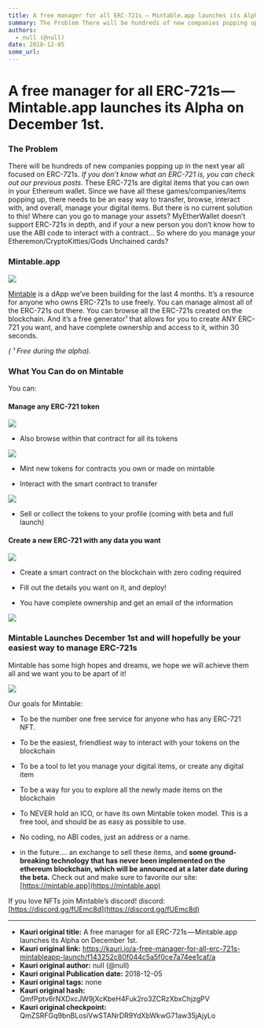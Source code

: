 ```yaml
---
title: A free manager for all ERC-721s — Mintable.app launches its Alpha on December 1st.
summary: The Problem There will be hundreds of new companies popping up in the next year all focused on ERC-721s. If you don’t know what an ERC-721 is, you can check out our previous posts. These ERC-721s are digital items that you can own in your Ethereum wallet. Since we have all these games/companies/items popping up, there needs to be an easy way to transfer, browse, interact with, and overall, manage your digital items. But there is no current solution to this! Where can you go to manage your assets
authors:
  - null (@null)
date: 2018-12-05
some_url: 
---
```


# A free manager for all ERC-721s — Mintable.app launches its Alpha on December 1st.



### The Problem
There will be hundreds of new companies popping up in the next year all focused on ERC-721s. 
_If you don’t know what an ERC-721 is, you can check out our previous posts._
 These ERC-721s are digital items that you can own in your Ethereum wallet. Since we have all these games/companies/items popping up, there needs to be an easy way to transfer, browse, interact with, and overall, manage your digital items. But there is no current solution to this! Where can you go to manage your assets? MyEtherWallet doesn’t support ERC-721s in depth, and if your a new person you don’t know how to use the ABI code to interact with a contract… So where do you manage your Etheremon/CryptoKitties/Gods Unchained cards?

### Mintable.app

![](https://ipfs.infura.io/ipfs/QmQ99dNFrhdR7CiYycAVBN3KQD2Tx5hrnouXBDjQ2nozMt)

 
[Mintable](https://mintable.app)
 is a dApp we’ve been building for the last 4 months. It’s a resource for anyone who owns ERC-721s to use freely. You can manage almost all of the ERC-721s out there. You can browse all the ERC-721s created on the blockchain. And it’s a free generator¹ that allows for you to create ANY ERC-721 you want, and have complete ownership and access to it, within 30 seconds.
 
_( ¹ Free during the alpha)._
 

### What You Can do on Mintable
You can:

#### Manage any ERC-721 token

![](https://ipfs.infura.io/ipfs/Qme1fZuoSbckm3ZPAJhiZtujsTbmZTzXsESvtV44cu4oWR)




 * Also browse within that contract for all its tokens

![](https://ipfs.infura.io/ipfs/QmdP2XLwD9oQ4pmncr8BSK1eEHwEKHV87tn6QadCYWXKo7)




 * Mint new tokens for contracts you own or made on mintable

 * Interact with the smart contract to transfer

![](https://ipfs.infura.io/ipfs/Qmb3iA92Ty1KKJyihoYptiMn6BjMSovn4STEAecc3Av7D2)




 * Sell or collect the tokens to your profile (coming with beta and full launch)

#### Create a new ERC-721 with any data you want

![](https://ipfs.infura.io/ipfs/QmZH3gZD5nATaGWrRkzriHXTLoF4RcK7yswMQADtwM7V9j)




 * Create a smart contract on the blockchain with zero coding required

 * Fill out the details you want on it, and deploy!

 * You have complete ownership and get an email of the information

![](https://ipfs.infura.io/ipfs/QmUTQacVe5jGEKzAAdAk6Z3EXn9YcHfuhu6d4CdBCB2Td7)


### Mintable Launches December 1st and will hopefully be your easiest way to manage ERC-721s
Mintable has some high hopes and dreams, we hope we will achieve them all and we want you to be apart of it!

![](https://ipfs.infura.io/ipfs/QmXjjHgemofJ7dV4Qr3STLGpFua27BDjadDoZ1aDPsbDtW)

Our goals for Mintable:



 * To be the number one free service for anyone who has any ERC-721 NFT.

 * To be the easiest, friendliest way to interact with your tokens on the blockchain

 * To be a tool to let you manage your digital items, or create any digital item

 * To be a way for you to explore all the newly made items on the blockchain

 * To NEVER hold an ICO, or have its own Mintable token model. This is a free tool, and should be as easy as possible to use.

 * No coding, no ABI codes, just an address or a name.

 * in the future…. an exchange to sell these items, and **some ground-breaking technology that has never been implemented on the ethereum blockchain, which will be announced at a later date during the beta.** 
Check out and make sure to favorite our site: 
[https://mintable.app](https://mintable.app)
 
If you love NFTs join Mintable’s discord!
discord: 
[https://discord.gg/fUEmc8d](https://discord.gg/fUEmc8d)
 



---

- **Kauri original title:** A free manager for all ERC-721s — Mintable.app launches its Alpha on December 1st.
- **Kauri original link:** https://kauri.io/a-free-manager-for-all-erc-721s-mintableapp-launch/f143252c80f044c5a5f0ce7a74ee1caf/a
- **Kauri original author:** null (@null)
- **Kauri original Publication date:** 2018-12-05
- **Kauri original tags:** none
- **Kauri original hash:** QmfPptv6rNXDxcJW9jXcKbeH4Fuk2ro3ZCRzXbxChjzgPV
- **Kauri original checkpoint:** QmZSRFGq9bnBLosiVwSTANrDR9YdXbWkwG71aw35jAjyLo



